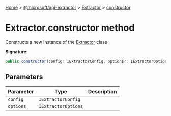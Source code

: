 [Home](./index) &gt; [@microsoft/api-extractor](api-extractor.md) &gt; [Extractor](api-extractor.extractor.md) &gt; [constructor](api-extractor.extractor.constructor.md)

# Extractor.constructor method

Constructs a new instance of the [Extractor](api-extractor.extractor.md) class

**Signature:**
```javascript
public constructor(config: IExtractorConfig, options?: IExtractorOptions);
```

## Parameters

|  Parameter | Type | Description |
|  --- | --- | --- |
|  `config` | `IExtractorConfig` |  |
|  `options` | `IExtractorOptions` |  |


